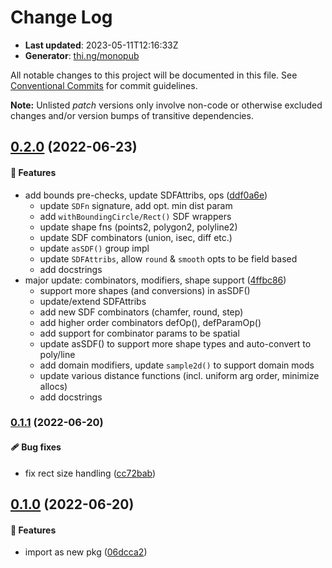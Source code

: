 # Change Log

- **Last updated**: 2023-05-11T12:16:33Z
- **Generator**: [thi.ng/monopub](https://thi.ng/monopub)

All notable changes to this project will be documented in this file.
See [Conventional Commits](https://conventionalcommits.org/) for commit guidelines.

**Note:** Unlisted _patch_ versions only involve non-code or otherwise excluded changes
and/or version bumps of transitive dependencies.

## [0.2.0](https://github.com/thi-ng/umbrella/tree/@thi.ng/geom-sdf@0.2.0) (2022-06-23)

#### 🚀 Features

- add bounds pre-checks, update SDFAttribs, ops ([ddf0a6e](https://github.com/thi-ng/umbrella/commit/ddf0a6e))
  - update `SDFn` signature, add opt. min dist param
  - add `withBoundingCircle/Rect()` SDF wrappers
  - update shape fns (points2, polygon2, polyline2)
  - update SDF combinators (union, isec, diff etc.)
  - update `asSDF()` group impl
  - update `SDFAttribs`, allow `round` & `smooth` opts to be field based
  - add docstrings
- major update: combinators, modifiers, shape support ([4ffbc86](https://github.com/thi-ng/umbrella/commit/4ffbc86))
  - support more shapes (and conversions) in asSDF()
  - update/extend SDFAttribs
  - add new SDF combinators (chamfer, round, step)
  - add higher order combinators defOp(), defParamOp()
  - add support for combinator params to be spatial
  - update asSDF() to support more shape types and auto-convert to poly/line
  - add domain modifiers, update `sample2d()` to support domain mods
  - update various distance functions (incl. uniform arg order, minimize allocs)
  - add docstrings

### [0.1.1](https://github.com/thi-ng/umbrella/tree/@thi.ng/geom-sdf@0.1.1) (2022-06-20)

#### 🩹 Bug fixes

- fix rect size handling ([cc72bab](https://github.com/thi-ng/umbrella/commit/cc72bab))

## [0.1.0](https://github.com/thi-ng/umbrella/tree/@thi.ng/geom-sdf@0.1.0) (2022-06-20)

#### 🚀 Features

- import as new pkg ([06dcca2](https://github.com/thi-ng/umbrella/commit/06dcca2))
